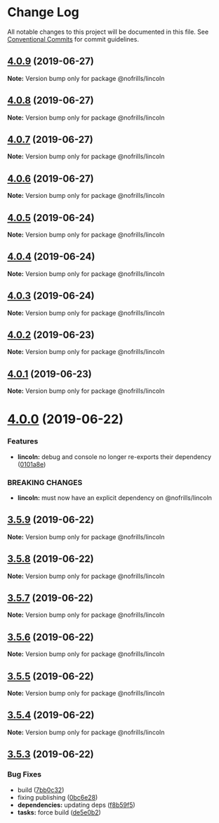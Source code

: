 # Change Log

All notable changes to this project will be documented in this file.
See [Conventional Commits](https://conventionalcommits.org) for commit guidelines.

## [4.0.9](https://github.com/nativecode-dev/nofrills/compare/@nofrills/lincoln@4.0.8...@nofrills/lincoln@4.0.9) (2019-06-27)

**Note:** Version bump only for package @nofrills/lincoln





## [4.0.8](https://github.com/nativecode-dev/nofrills/compare/@nofrills/lincoln@4.0.7...@nofrills/lincoln@4.0.8) (2019-06-27)

**Note:** Version bump only for package @nofrills/lincoln





## [4.0.7](https://github.com/nativecode-dev/nofrills/compare/@nofrills/lincoln@4.0.4...@nofrills/lincoln@4.0.7) (2019-06-27)

**Note:** Version bump only for package @nofrills/lincoln





## [4.0.6](https://github.com/nativecode-dev/nofrills/compare/@nofrills/lincoln@4.0.5...@nofrills/lincoln@4.0.6) (2019-06-27)

**Note:** Version bump only for package @nofrills/lincoln





## [4.0.5](https://github.com/nativecode-dev/nofrills/compare/@nofrills/lincoln@4.0.4...@nofrills/lincoln@4.0.5) (2019-06-24)

**Note:** Version bump only for package @nofrills/lincoln





## [4.0.4](https://github.com/nativecode-dev/nofrills/compare/@nofrills/lincoln@4.0.1...@nofrills/lincoln@4.0.4) (2019-06-24)

**Note:** Version bump only for package @nofrills/lincoln





## [4.0.3](https://github.com/nativecode-dev/nofrills/compare/@nofrills/lincoln@4.0.2...@nofrills/lincoln@4.0.3) (2019-06-24)

**Note:** Version bump only for package @nofrills/lincoln





## [4.0.2](https://github.com/nativecode-dev/nofrills/compare/@nofrills/lincoln@4.0.1...@nofrills/lincoln@4.0.2) (2019-06-23)

**Note:** Version bump only for package @nofrills/lincoln





## [4.0.1](https://github.com/nativecode-dev/nofrills/compare/@nofrills/lincoln@3.5.7...@nofrills/lincoln@4.0.1) (2019-06-23)

**Note:** Version bump only for package @nofrills/lincoln





# [4.0.0](https://github.com/nativecode-dev/nofrills/compare/@nofrills/lincoln@3.5.9...@nofrills/lincoln@4.0.0) (2019-06-22)


### Features

* **lincoln:** debug and console no longer re-exports their dependency ([0101a8e](https://github.com/nativecode-dev/nofrills/commit/0101a8e))


### BREAKING CHANGES

* **lincoln:** must now have an explicit dependency on @nofrills/lincoln





## [3.5.9](https://github.com/nativecode-dev/nofrills/compare/@nofrills/lincoln@3.5.8...@nofrills/lincoln@3.5.9) (2019-06-22)

**Note:** Version bump only for package @nofrills/lincoln





## [3.5.8](https://github.com/nativecode-dev/nofrills/compare/@nofrills/lincoln@3.5.7...@nofrills/lincoln@3.5.8) (2019-06-22)

**Note:** Version bump only for package @nofrills/lincoln





## [3.5.7](https://github.com/nativecode-dev/nofrills/compare/@nofrills/lincoln@3.5.4...@nofrills/lincoln@3.5.7) (2019-06-22)

**Note:** Version bump only for package @nofrills/lincoln





## [3.5.6](https://github.com/nativecode-dev/nofrills/compare/@nofrills/lincoln@3.5.5...@nofrills/lincoln@3.5.6) (2019-06-22)

**Note:** Version bump only for package @nofrills/lincoln





## [3.5.5](https://github.com/nativecode-dev/nofrills/compare/@nofrills/lincoln@3.5.4...@nofrills/lincoln@3.5.5) (2019-06-22)

**Note:** Version bump only for package @nofrills/lincoln





## [3.5.4](https://github.com/nativecode-dev/nofrills/compare/@nofrills/lincoln@3.5.3...@nofrills/lincoln@3.5.4) (2019-06-22)

**Note:** Version bump only for package @nofrills/lincoln





## [3.5.3](https://github.com/nativecode-dev/nofrills/compare/@nofrills/lincoln@3.5.2...@nofrills/lincoln@3.5.3) (2019-06-22)


### Bug Fixes

* build ([7bb0c32](https://github.com/nativecode-dev/nofrills/commit/7bb0c32))
* fixing publishing ([0bc6e28](https://github.com/nativecode-dev/nofrills/commit/0bc6e28))
* **dependencies:** updating deps ([f8b59f5](https://github.com/nativecode-dev/nofrills/commit/f8b59f5))
* **tasks:** force build ([de5e0b2](https://github.com/nativecode-dev/nofrills/commit/de5e0b2))
